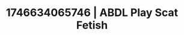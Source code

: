 ---
categories:
- Erotic surprise
- AI-generated
- Romantic kink
- Moonlit passion
- ASMR
- Soft domination
- Delicate restraint
- Cosplay
image: /assets/images/1746634065746.jpg
layout: post
seo:
  description: Featured content with sensual Scat Fetish, ABDL Play. HD images available.
  keywords: Scat Fetish, ABDL Play
  og_image: /assets/images/1746634065746.jpg
  schema_type: VisualArtwork
tags:
- ABDL Play
- '#1746634065746'
- Scat Fetish
title: 1746634065746 | ABDL Play Scat Fetish
---